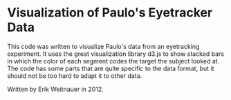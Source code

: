 Visualization of Paulo's Eyetracker Data
========================================

This code was written to visualize Paulo's data from an eyetracking experiment. It uses the great
visualization library d3.js to show stacked bars in which the color of each segment codes the target
the subject looked at. The code has some parts that are quite specific to the data format, but it
should not be too hard to adapt it to other data.

Written by Erik Weitnauer in 2012.

